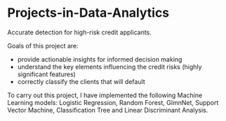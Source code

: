 # Projects-in-Data-Analytics
Accurate detection for high-risk credit applicants.

Goals of this project are: 
- provide actionable insights for informed decision making
- understand the key elements influencing the credit risks (highly significant features)
- correctly classify the clients that will default

To carry out this project, I have implemented the following Machine Learning models: Logistic Regression, Random Forest, GlmnNet, Support Vector Machine, Classification Tree and Linear Discriminant Analysis. 
